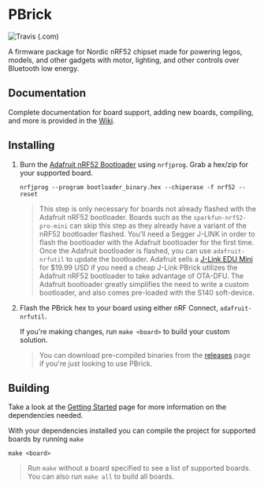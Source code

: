# PBrick

![Travis (.com)](https://img.shields.io/travis/com/charlesportwoodii/pbrick.svg?style=for-the-badge)

A firmware package for Nordic nRF52 chipset made for powering legos, models, and other gadgets with motor, lighting, and other controls over Bluetooth low energy.

## Documentation

Complete documentation for board support, adding new boards, compiling, and more is provided in the [Wiki](https://github.com/charlesportwoodii/pbrick/wiki).

## Installing

1. Burn the [Adafruit nRF52 Bootloader](https://github.com/adafruit/Adafruit_nRF52_Bootloader/releases) using `nrfjprog`. Grab a hex/zip for your supported board.

    ```
    nrfjprog --program bootloader_binary.hex --chiperase -f nrf52 --reset
    ```

    > This step is only necessary for boards not already flashed with the Adafruit nRF52 bootloader. Boards such as the `sparkfun-nrf52-pro-mini` can skip this step as they already have a variant of the nRF52 bootloader flashed.
    > You'll need a Segger J-LINK in order to flash the bootloader with the Adafruit bootloader for the first time. Once the Adafruit bootloader is flashed, you can use `adafruit-nrfutil` to update the bootloader. Adafruit sells a [J-Link EDU Mini](https://www.adafruit.com/product/3571) for $19.99 USD if you need a cheap J-Link
    > PBrick utilizes the Adafruit nRF52 bootloader to take advantage of OTA-DFU. The Adafruit bootloader greatly simplifies the need to write a custom bootloader, and also comes pre-loaded with the S140 soft-device.

2. Flash the PBrick hex to your board using either nRF Connect, `adafruit-nrfutil`.

    If you're making changes, run `make <board>` to build your custom solution.

    > You can download pre-compiled binaries from the [releases](https://github.com/charlesportwoodii/pbrick/releases) page if you're just looking to use PBrick.

## Building

Take a look at the [Getting Started](https://github.com/charlesportwoodii/pbrick/wiki/Getting-Started) page for more information on the dependencies needed.

With your dependencies installed you can compile the project for supported boards by running `make`

```
make <board>
```

> Run `make` without a board specified to see a list of supported boards.
> You can also run `make all` to build all boards.